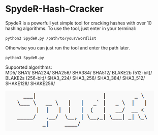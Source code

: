 # SpydeR-Hash-Cracker
SpydeR is a powerfull yet simple tool for cracking hashes with over 10 hashing algorithms.
To use the tool, just enter in your terminal:

    python3 SpydeR.py /path/to/your/wordlist

Otherwise you can just run the tool and enter the path later.
    
    python3 SpydeR.py 


Supported algorithms:  
MD5/
SHA1/
SHA224/
SHA256/
SHA384/
SHA512/
BLAKE2b (512-bit)/
BLAKE2s (256-bit)/
SHA3_224/
SHA3_256/
SHA3_384/
SHA3_512/
SHAKE128/
SHAKE256/

![Logo](https://github.com/L101111/SpydeR-Hash-Cracker/blob/main/Screenshot%202024-02-15%20194153.png)
